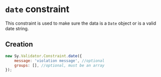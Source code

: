 # `date` constraint

This constraint is used to make sure the data is a `Date` object or is a valid date string.

## Creation

```js
new Sy.Validator.Constraint.date({
    message: 'violation message', //optional
    groups: [], //optional, must be an array
});
```